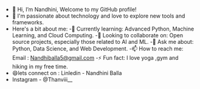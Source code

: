 - 👋 Hi, I’m Nandhini, Welcome to my GitHub profile!
- 👀 I'm passionate about technology and love to explore new tools and frameworks.
- Here's a bit about me:
-🌱 Currently learning: Advanced Python, Machine Learning, and Cloud Computing.
-👯 Looking to collaborate on: Open source projects, especially those related to AI and ML.
-💬 Ask me about: Python, Data Science, and Web Development.
-📫 How to reach me: Email : Nandhiballa5@gmail.com
-⚡ Fun fact: I love yoga ,gym and hiking in my free time.
- 😄lets connect on : Linledin - Nandhini Balla
- Instagram - @Thanviii__

<!---
Nandini6666/Nandini6666 is a ✨ special ✨ repository because its `README.md` (this file) appears on your GitHub profile.
You can click the Preview link to take a look at your changes.
--->
